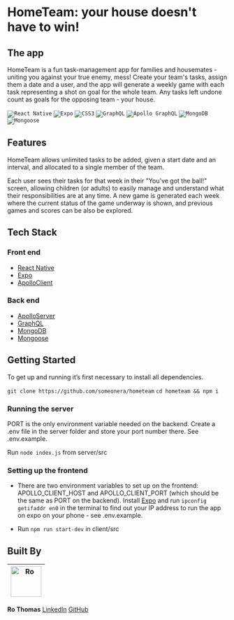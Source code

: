 # HomeTeam: your house doesn't have to win!

## The app 
HomeTeam is a fun task-management app for families and housemates - uniting you against your true enemy, mess!
Create your team's tasks, assign them a date and a user, and the app will generate a weekly game with each task representing a shot on goal for the whole team. Any tasks left undone count as goals for the opposing team - your house.

<code><img alt="React Native" src="https://img.shields.io/badge/-React%20Native-61dafb?logo=react&logoColor=white&style=for-the-badge"></code>
<code><img alt="Expo" src="https://img.shields.io/badge/-expo-000020?logo=expo&logoColor=white&style=for-the-badge"></code>
<code><img alt="CSS3" src="https://img.shields.io/badge/-CSS3-1572B6?logo=css3&logoColor=white&style=for-the-badge"></code>
<code><img alt="GraphQL" src="https://img.shields.io/badge/-GraphQL-e434aa?logo=graphql&logoColor=white&style=for-the-badge"></code>
<code><img alt="Apollo GraphQL" src="https://img.shields.io/badge/-Apollo%20GraphQL-311c87?logo=apollo-graphql&logoColor=white&style=for-the-badge"></code>
<code><img alt="MongoDB" src="https://img.shields.io/badge/-MongoDB-47a248?logo=mongoDB&logoColor=white&style=for-the-badge"></code>
<code><img alt="Mongoose" src="https://img.shields.io/badge/-Mongoose-300D4f?logo=mongoDB&logoColor=white&style=for-the-badge"></code>


## Features

HomeTeam allows unlimited tasks to be added, given a start date and an interval, and allocated to a single member of the team. 

Each user sees their tasks for that week in their "You've got the ball!" screen, allowing children (or adults) to easily manage and understand what their responsibilities are at any time. A new game is generated each week where the current status of the game underway is shown, and previous games and scores can be also be explored.

## Tech Stack

### Front end

* [React Native](https://reactnative.dev/)
* [Expo](https://expo.io/)
* [ApolloClient](https://www.apollographql.com/)

### Back end

* [ApolloServer](https://www.apollographql.com/)
* [GraphQL](https://www.graphql.com/)
* [MongoDB](https://www.mongodb.com/)
* [Mongoose](https://mongoosejs.com/)

## Getting Started

To get up and running it’s first necessary to install all dependencies.

`git clone https://github.com/someonera/hometeam`
`cd hometeam && npm i`

### Running the server

PORT is the only environment variable needed on the backend. Create a .env file in the server folder and store your port number there. See .env.example.

Run `node index.js` from server/src

### Setting up the frontend

* There are two environment variables to set up on the frontend: APOLLO_CLIENT_HOST and APOLLO_CLIENT_PORT (which should be the same as PORT on the backend). Install [Expo](https://expo.io/) and run `ipconfig getifaddr en0` in the terminal to find out your IP address to run the app on expo on your phone - see .env.example.

* Run `npm run start-dev` in client/src


## Built By
| <img src="https://avatars.githubusercontent.com/u/74319526?v=4" width="70" alt="Ro" /> 
--- | 
**Ro Thomas** 
[LinkedIn](https://www.linkedin.com/in/romthomas/)
[GitHub](https://github.com/someonera) 
